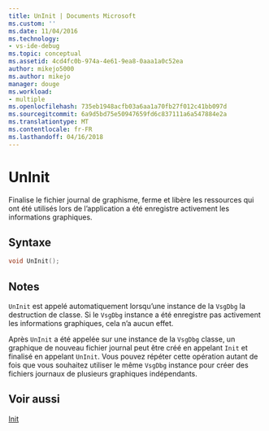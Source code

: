 ```yaml
---
title: UnInit | Documents Microsoft
ms.custom: ''
ms.date: 11/04/2016
ms.technology:
- vs-ide-debug
ms.topic: conceptual
ms.assetid: 4cd4fc0b-974a-4e61-9ea8-0aaa1a0c52ea
author: mikejo5000
ms.author: mikejo
manager: douge
ms.workload:
- multiple
ms.openlocfilehash: 735eb1948acfb03a6aa1a70fb27f012c41bb097d
ms.sourcegitcommit: 6a9d5bd75e50947659fd6c837111a6a547884e2a
ms.translationtype: MT
ms.contentlocale: fr-FR
ms.lasthandoff: 04/16/2018
---
```

# <a name="uninit"></a>UnInit
Finalise le fichier journal de graphisme, ferme et libère les ressources qui ont été utilisés lors de l’application a été enregistre activement les informations graphiques.  
  
## <a name="syntax"></a>Syntaxe  
  
```C++  
void UnInit();  
```  
  
## <a name="remarks"></a>Notes  
 `UnInit` est appelé automatiquement lorsqu’une instance de la `VsgDbg` la destruction de classe. Si le `VsgDbg` instance a été enregistre pas activement les informations graphiques, cela n’a aucun effet.  
  
 Après `UnInit` a été appelée sur une instance de la `VsgDbg` classe, un graphique de nouveau fichier journal peut être créé en appelant `Init` et finalisé en appelant `UnInit`. Vous pouvez répéter cette opération autant de fois que vous souhaitez utiliser le même `VsgDbg` instance pour créer des fichiers journaux de plusieurs graphiques indépendants.  
  
## <a name="see-also"></a>Voir aussi  
 [Init](init.md)
